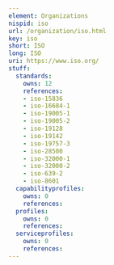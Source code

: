 ```yaml
---
element: Organizations
nispid: iso
url: /organization/iso.html
key: iso
short: ISO
long: ISO
uri: https://www.iso.org/
stuff:
  standards:
    owns: 12
    references:
    - iso-15836
    - iso-16684-1
    - iso-19005-1
    - iso-19005-2
    - iso-19128
    - iso-19142
    - iso-19757-3
    - iso-28500
    - iso-32000-1
    - iso-32000-2
    - iso-639-2
    - iso-8601
  capabilityprofiles:
    owns: 0
    references:
  profiles:
    owns: 0
    references:
  serviceprofiles:
    owns: 0
    references:
---
```

